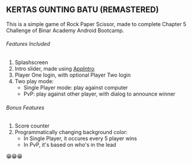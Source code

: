 ## KERTAS GUNTING BATU (REMASTERED)

This is a simple game of Rock Paper Scissor, made to complete Chapter 5 Challenge of Binar Academy Android Bootcamp.

###### Features Included

1. Splashscreen
2. Intro slider, made using [AppIntro](https://github.com/AppIntro/AppIntro)
3. Player One login, with optional Player Two login
4. Two play mode:
   - Single Player mode: play against computer
   - PvP: play against other player, with dialog to announce winner

###### Bonus Features

1. Score counter
2. Programmatically changing background color:
   - In Single Player, it occures every 5 player wins
   - In PvP, it's based on who's in the lead

😁😁😁
